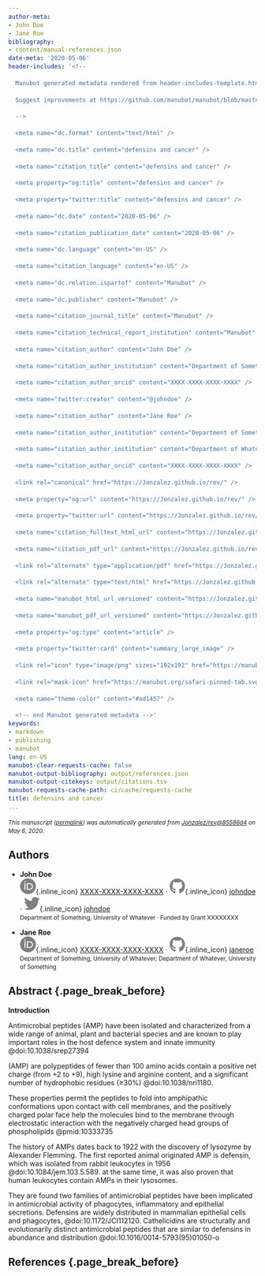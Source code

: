 ```yaml
---
author-meta:
- John Doe
- Jane Roe
bibliography:
- content/manual-references.json
date-meta: '2020-05-06'
header-includes: '<!--

  Manubot generated metadata rendered from header-includes-template.html.

  Suggest improvements at https://github.com/manubot/manubot/blob/master/manubot/process/header-includes-template.html

  -->

  <meta name="dc.format" content="text/html" />

  <meta name="dc.title" content="defensins and cancer" />

  <meta name="citation_title" content="defensins and cancer" />

  <meta property="og:title" content="defensins and cancer" />

  <meta property="twitter:title" content="defensins and cancer" />

  <meta name="dc.date" content="2020-05-06" />

  <meta name="citation_publication_date" content="2020-05-06" />

  <meta name="dc.language" content="en-US" />

  <meta name="citation_language" content="en-US" />

  <meta name="dc.relation.ispartof" content="Manubot" />

  <meta name="dc.publisher" content="Manubot" />

  <meta name="citation_journal_title" content="Manubot" />

  <meta name="citation_technical_report_institution" content="Manubot" />

  <meta name="citation_author" content="John Doe" />

  <meta name="citation_author_institution" content="Department of Something, University of Whatever" />

  <meta name="citation_author_orcid" content="XXXX-XXXX-XXXX-XXXX" />

  <meta name="twitter:creator" content="@johndoe" />

  <meta name="citation_author" content="Jane Roe" />

  <meta name="citation_author_institution" content="Department of Something, University of Whatever" />

  <meta name="citation_author_institution" content="Department of Whatever, University of Something" />

  <meta name="citation_author_orcid" content="XXXX-XXXX-XXXX-XXXX" />

  <link rel="canonical" href="https://Jonzalez.github.io/rev/" />

  <meta property="og:url" content="https://Jonzalez.github.io/rev/" />

  <meta property="twitter:url" content="https://Jonzalez.github.io/rev/" />

  <meta name="citation_fulltext_html_url" content="https://Jonzalez.github.io/rev/" />

  <meta name="citation_pdf_url" content="https://Jonzalez.github.io/rev/manuscript.pdf" />

  <link rel="alternate" type="application/pdf" href="https://Jonzalez.github.io/rev/manuscript.pdf" />

  <link rel="alternate" type="text/html" href="https://Jonzalez.github.io/rev/v/85586d4de8f3f3a50edc7bc6bd958a94a6fceeec/" />

  <meta name="manubot_html_url_versioned" content="https://Jonzalez.github.io/rev/v/85586d4de8f3f3a50edc7bc6bd958a94a6fceeec/" />

  <meta name="manubot_pdf_url_versioned" content="https://Jonzalez.github.io/rev/v/85586d4de8f3f3a50edc7bc6bd958a94a6fceeec/manuscript.pdf" />

  <meta property="og:type" content="article" />

  <meta property="twitter:card" content="summary_large_image" />

  <link rel="icon" type="image/png" sizes="192x192" href="https://manubot.org/favicon-192x192.png" />

  <link rel="mask-icon" href="https://manubot.org/safari-pinned-tab.svg" color="#ad1457" />

  <meta name="theme-color" content="#ad1457" />

  <!-- end Manubot generated metadata -->'
keywords:
- markdown
- publishing
- manubot
lang: en-US
manubot-clear-requests-cache: false
manubot-output-bibliography: output/references.json
manubot-output-citekeys: output/citations.tsv
manubot-requests-cache-path: ci/cache/requests-cache
title: defensins and cancer
...
```







<small><em>
This manuscript
([permalink](https://Jonzalez.github.io/rev/v/85586d4de8f3f3a50edc7bc6bd958a94a6fceeec/))
was automatically generated
from [Jonzalez/rev@85586d4](https://github.com/Jonzalez/rev/tree/85586d4de8f3f3a50edc7bc6bd958a94a6fceeec)
on May 6, 2020.
</em></small>

## Authors



+ **John Doe**<br>
    ![ORCID icon](images/orcid.svg){.inline_icon}
    [XXXX-XXXX-XXXX-XXXX](https://orcid.org/XXXX-XXXX-XXXX-XXXX)
    · ![GitHub icon](images/github.svg){.inline_icon}
    [johndoe](https://github.com/johndoe)
    · ![Twitter icon](images/twitter.svg){.inline_icon}
    [johndoe](https://twitter.com/johndoe)<br>
  <small>
     Department of Something, University of Whatever
     · Funded by Grant XXXXXXXX
  </small>

+ **Jane Roe**<br>
    ![ORCID icon](images/orcid.svg){.inline_icon}
    [XXXX-XXXX-XXXX-XXXX](https://orcid.org/XXXX-XXXX-XXXX-XXXX)
    · ![GitHub icon](images/github.svg){.inline_icon}
    [janeroe](https://github.com/janeroe)<br>
  <small>
     Department of Something, University of Whatever; Department of Whatever, University of Something
  </small>



## Abstract {.page_break_before}




**Introduction** 



Antimicrobial peptides (AMP) have been isolated and characterized from a wide range of animal, plant and bacterial species and are known to play important roles in the host defence system and innate immunity @doi:10.1038/srep27394


(AMP) are polypeptides of fewer than 100 amino acids contain a positive net charge (from +2 to +9), high lysine and arginine content, and a significant number of hydrophobic residues (≥30%) @doi:10.1038/nri1180.

These properties permit the peptides to fold into amphipathic conformations upon contact with cell membranes, and the positively charged polar face help the molecules bind to the membrane through electrostatic interaction with the negatively charged head groups of phospholipids @pmid:10333735  

The history of AMPs dates back to 1922 with the discovery of lysozyme by Alexander Flemming. The first reported animal originated AMP is defensin, which was isolated from rabbit leukocytes in 1956 @doi:10.1084/jem.103.5.589. at the same time, it was also proven that human leukocytes contain AMPs in their lysosomes.


They are found two families of antimicrobial peptides have been implicated in antimicrobial activity of phagocytes, inflammatory and epithelial secretions. Defensins are widely distributed in mammalian epithelial cells and phagocytes, @doi:10.1172/JCI112120. Cathelicidins are structurally and evolutionarily distinct antimicrobial peptides that are similar to defensins in abundance and distribution @doi:10.1016/0014-5793(95)01050-o


## References {.page_break_before}

<!-- Explicitly insert bibliography here -->
<div id="refs"></div>
